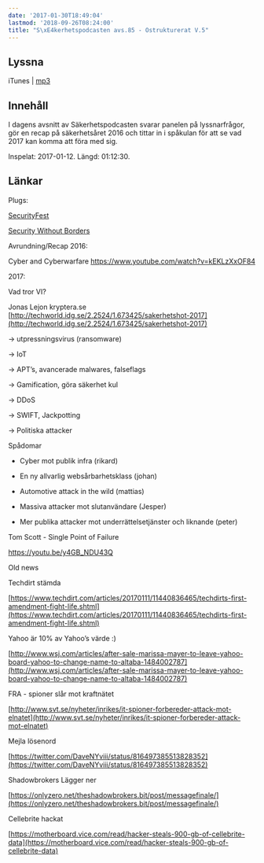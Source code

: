 ```yaml
---
date: '2017-01-30T18:49:04'
lastmod: '2018-09-26T08:24:00'
title: "S\xE4kerhetspodcasten avs.85 - Ostrukturerat V.5"
---
```

## Lyssna

iTunes \| [mp3](http://traffic.libsyn.com/sakerhetspodcasten/Sakerhetspodcasten_2017-01-12.mp3)

## Innehåll

I dagens avsnitt av Säkerhetspodcasten svarar panelen på lyssnarfrågor, gör en recap
på säkerhetsåret 2016 och tittar in i spåkulan för att se vad 2017 kan komma att föra med sig.

Inspelat: 2017-01-12. Längd: 01:12:30.

## Länkar

Plugs:

[SecurityFest ](http://securityfest.com)

[Security Without Borders](http://securitywithoutborders.org)



Avrundning/Recap 2016:

Cyber and Cyberwarfare https://www.youtube.com/watch?v=kEKLzXxOF84



2017:

Vad tror VI?



Jonas Lejon kryptera.se [http://techworld.idg.se/2.2524/1.673425/sakerhetshot-2017](http://techworld.idg.se/2.2524/1.673425/sakerhetshot-2017)

-&gt; utpressningsvirus (ransomware)

-&gt; IoT

-&gt; APT’s, avancerade malwares, falseflags

-&gt; Gamification, göra säkerhet kul

-&gt; DDoS

-&gt; SWIFT, Jackpotting

-&gt; Politiska attacker



Spådomar

* Cyber mot publik infra (rikard)

* En ny allvarlig websårbarhetsklass (johan)

* Automotive attack in the wild (mattias)

* Massiva attacker mot slutanvändare (Jesper)

* Mer publika attacker mot underrättelsetjänster och liknande (peter)





Tom Scott - Single Point of Failure

https://youtu.be/y4GB_NDU43Q



Old news



Techdirt stämda

[https://www.techdirt.com/articles/20170111/11440836465/techdirts-first-amendment-fight-life.shtml](https://www.techdirt.com/articles/20170111/11440836465/techdirts-first-amendment-fight-life.shtml)



Yahoo är 10% av Yahoo’s värde :)

[http://www.wsj.com/articles/after-sale-marissa-mayer-to-leave-yahoo-board-yahoo-to-change-name-to-altaba-1484002787](http://www.wsj.com/articles/after-sale-marissa-mayer-to-leave-yahoo-board-yahoo-to-change-name-to-altaba-1484002787)



FRA - spioner slår mot kraftnätet

[http://www.svt.se/nyheter/inrikes/it-spioner-forbereder-attack-mot-elnatet](http://www.svt.se/nyheter/inrikes/it-spioner-forbereder-attack-mot-elnatet)



Mejla lösenord

[https://twitter.com/DaveNYviii/status/816497385513828352](https://twitter.com/DaveNYviii/status/816497385513828352)



Shadowbrokers Lägger ner

[https://onlyzero.net/theshadowbrokers.bit/post/messagefinale/](https://onlyzero.net/theshadowbrokers.bit/post/messagefinale/)



Cellebrite hackat

[https://motherboard.vice.com/read/hacker-steals-900-gb-of-cellebrite-data](https://motherboard.vice.com/read/hacker-steals-900-gb-of-cellebrite-data)



